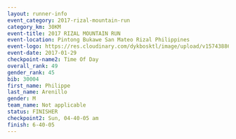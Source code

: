 ```yaml
---
layout: runner-info 
event_category: 2017-rizal-mountain-run 
category_km: 30KM 
event-title: 2017 RIZAL MOUNTAIN RUN 
event-location: Pintong Bukawe San Mateo Rizal Philippines 
event-logo: https://res.cloudinary.com/dykbosktl/image/upload/v1574388626/Logo/Logo_wpfrkk.jpg 
event-date: 2017-01-29 
checkpoint-name2: Time Of Day 
overall_rank: 49
gender_rank: 45
bib: 30004
first_name: Philippe
last_name: Arenillo
gender: M
team_name: Not applicable
status: FINISHER
checkpoint2: Sun, 04-40-05 am
finish: 6-40-05
---
```

